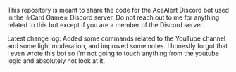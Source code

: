 This repository is meant to share the code for the AceAlert Discord bot used in the ✮Card Game✮ Discord server.
Do not reach out to me for anything related to this bot except if you are a member of the Discord server.

Latest change log:
Added some commands related to the YouTube channel and some light moderation, and improved some notes.
I honestly forgot that i even wrote this bot so i'm not going to touch anything from the youtube logic and absolutely not look at it.

